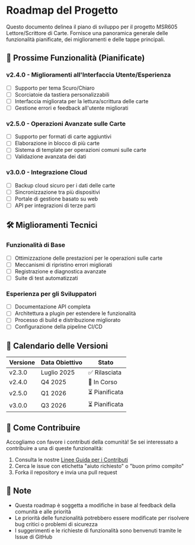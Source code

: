 # Roadmap del Progetto

Questo documento delinea il piano di sviluppo per il progetto MSR605 Lettore/Scrittore di Carte. Fornisce una panoramica generale delle funzionalità pianificate, dei miglioramenti e delle tappe principali.

## 🚀 Prossime Funzionalità (Pianificate)

### v2.4.0 - Miglioramenti all'Interfaccia Utente/Esperienza
- [ ] Supporto per tema Scuro/Chiaro
- [ ] Scorciatoie da tastiera personalizzabili
- [ ] Interfaccia migliorata per la lettura/scrittura delle carte
- [ ] Gestione errori e feedback all'utente migliorati

### v2.5.0 - Operazioni Avanzate sulle Carte
- [ ] Supporto per formati di carte aggiuntivi
- [ ] Elaborazione in blocco di più carte
- [ ] Sistema di template per operazioni comuni sulle carte
- [ ] Validazione avanzata dei dati

### v3.0.0 - Integrazione Cloud
- [ ] Backup cloud sicuro per i dati delle carte
- [ ] Sincronizzazione tra più dispositivi
- [ ] Portale di gestione basato su web
- [ ] API per integrazioni di terze parti

## 🛠️ Miglioramenti Tecnici

### Funzionalità di Base
- [ ] Ottimizzazione delle prestazioni per le operazioni sulle carte
- [ ] Meccanismi di ripristino errori migliorati
- [ ] Registrazione e diagnostica avanzate
- [ ] Suite di test automatizzati

### Esperienza per gli Sviluppatori
- [ ] Documentazione API completa
- [ ] Architettura a plugin per estendere le funzionalità
- [ ] Processo di build e distribuzione migliorato
- [ ] Configurazione della pipeline CI/CD

## 📅 Calendario delle Versioni

| Versione | Data Obiettivo | Stato       |
|----------|----------------|-------------|
| v2.3.0  | Luglio 2025    | ✅ Rilasciata |
| v2.4.0  | Q4 2025        | 🔄 In Corso |
| v2.5.0  | Q1 2026        | ⏳ Pianificata |
| v3.0.0  | Q3 2026        | ⏳ Pianificata |

## 🤝 Come Contribuire

Accogliamo con favore i contributi della comunità! Se sei interessato a contribuire a una di queste funzionalità:

1. Consulta le nostre [Linee Guida per i Contributi](CONTRIBUTING.md)
2. Cerca le issue con etichetta "aiuto richiesto" o "buon primo compito"
3. Forka il repository e invia una pull request

## 📝 Note

- Questa roadmap è soggetta a modifiche in base al feedback della comunità e alle priorità
- Le priorità delle funzionalità potrebbero essere modificate per risolvere bug critici o problemi di sicurezza
- I suggerimenti e le richieste di funzionalità sono benvenuti tramite le Issue di GitHub

